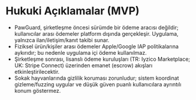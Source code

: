 # Hukuki Açıklamalar (MVP)

- PawGuard, şirketleşme öncesi sürümde bir ödeme aracısı değildir; kullanıcılar arası ödemeler platform dışında gerçekleşir. Uygulama, yalnızca ilan/iletişim/kanıt takibi sunar.
- Fiziksel ürün/kişiler arası ödemeler Apple/Google IAP politikalarına aykırıdır; bu nedenle uygulama içi ödeme kullanılmaz.
- Şirketleşme sonrası, lisanslı ödeme kuruluşları (TR: Iyzico Marketplace; UK: Stripe Connect) üzerinden emanet (escrow) akışları etkinleştirilecektir.
- Sokak hayvanlarında gizlilik koruması zorunludur; sistem koordinat gizleme/fuzzing uygular ve düşük güven puanlı kullanıcılara ayrıntılı konum göstermez.

